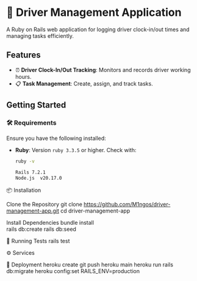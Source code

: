 # 🚗 Driver Management Application

A Ruby on Rails web application for logging driver clock-in/out times and managing tasks efficiently.

## Features

- ⏰ **Driver Clock-In/Out Tracking**: Monitors and records driver working hours.
- 📋 **Task Management**: Create, assign, and track tasks.

## Getting Started

### 🛠️ Requirements

Ensure you have the following installed:

- **Ruby**: Version `ruby 3.3.5` or higher. Check with:

  ```bash
  ruby -v

  Rails 7.2.1
  Node.js  v20.17.0
📦 Installation

  Clone the Repository
  git clone https://github.com/M1ngos/driver-management-app.git
  cd driver-management-app

  Install Dependencies
  bundle install  
  rails db:create
  rails db:seed
  
🧪 Running Tests
    rails test

⚙️ Services

🚀 Deployment
  heroku create
  git push heroku main
  heroku run rails db:migrate
  heroku config:set RAILS_ENV=production





